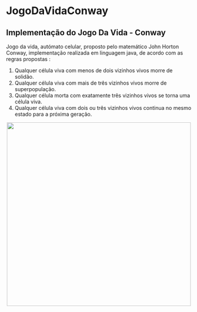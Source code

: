 # JogoDaVidaConway
<h2>Implementação do Jogo Da Vida - Conway</h2>

<p>Jogo da vida, autómato celular, proposto pelo matemático John Horton Conway, implementação realizada em linguagem java, de acordo com as regras propostas :</p>
<ol>
  <li>Qualquer célula viva com menos de dois vizinhos vivos morre de solidão.</li>
  <li>Qualquer célula viva com mais de três vizinhos vivos morre de superpopulação.</li>
  <li>Qualquer célula morta com exatamente três vizinhos vivos se torna uma célula viva.</li>
  <li>Qualquer célula viva com dois ou três vizinhos vivos continua no mesmo estado para a próxima geração.</li>
</ol>
<p align="center">
  <img src="https://user-images.githubusercontent.com/46384388/174087271-5672a984-ebb6-4c28-a58c-1cf203815a2f.jpg" width="500" height="500" >
</p>

